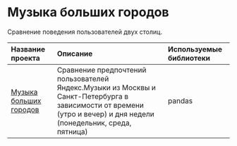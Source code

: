 # Музыка больших городов
Сравнение поведения пользователей двух столиц.

| Название проекта            | Описание         | Используемые библиотеки                     |
| :-------------------- | :--------------------- |:---------------------------|
|[Музыка больших городов](адрес://ссылки.здесь "Заголовок ссылки") | Сравнение предпочтений пользователей Яндекс.Музыки из Москвы и Санкт-Петербурга в зависимости от времени (утро и вечер) и дня недели (понедельник, среда, пятница) | pandas |
